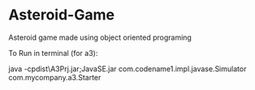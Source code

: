 # Asteroid-Game
Asteroid game made using object oriented programing 

To Run in terminal (for a3):

java -cpdist\A3Prj.jar;JavaSE.jar com.codename1.impl.javase.Simulator com.mycompany.a3.Starter
